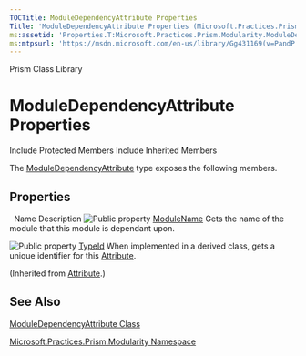 ```yaml
---
TOCTitle: ModuleDependencyAttribute Properties
Title: 'ModuleDependencyAttribute Properties (Microsoft.Practices.Prism.Modularity)'
ms:assetid: 'Properties.T:Microsoft.Practices.Prism.Modularity.ModuleDependencyAttribute'
ms:mtpsurl: 'https://msdn.microsoft.com/en-us/library/Gg431169(v=PandP.50)'
---
```


Prism Class Library

ModuleDependencyAttribute Properties
====================================

Include Protected Members
Include Inherited Members

The [ModuleDependencyAttribute](https://msdn.microsoft.com/t:microsoft.practices.prism.modularity.moduledependencyattribute) type exposes the following members.

Properties
----------

<span id="propertyTableToggle"></span>
 
Name
Description
![](https://msdn.microsoft.com/en-us/Gg431169.pubproperty(en-us,PandP.50).gif "Public property")
[ModuleName](https://msdn.microsoft.com/p:microsoft.practices.prism.modularity.moduledependencyattribute.modulename)
Gets the name of the module that this module is dependant upon.

![](https://msdn.microsoft.com/en-us/Gg431169.pubproperty(en-us,PandP.50).gif "Public property")
[TypeId](http://msdn2.microsoft.com/en-us/library/sa1bf03e)
When implemented in a derived class, gets a unique identifier for this [Attribute](http://msdn2.microsoft.com/en-us/library/e8kc3626).

(Inherited from [Attribute](http://msdn2.microsoft.com/en-us/library/e8kc3626).)

See Also
--------

<span id="seeAlsoToggle"></span>
[ModuleDependencyAttribute Class](https://msdn.microsoft.com/t:microsoft.practices.prism.modularity.moduledependencyattribute)

[Microsoft.Practices.Prism.Modularity Namespace](https://msdn.microsoft.com/n:microsoft.practices.prism.modularity)
